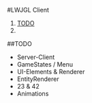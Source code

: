 #LWJGL Client
1. [TODO](#TODO)    
2. 


##TODO
- Server-Client
- GameStates / Menu
- UI-Elements & Renderer
- EntityRenderer
- 23 & 42
- Animations